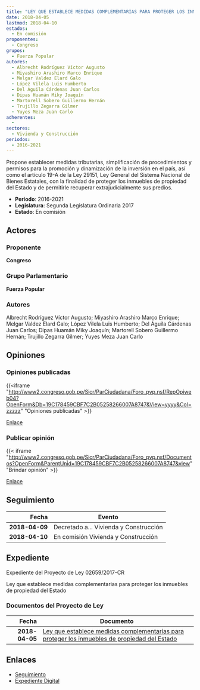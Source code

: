 ```yaml
---
title: "LEY QUE ESTABLECE MEDIDAS COMPLEMENTARIAS PARA PROTEGER LOS INMUEBLES DE PROPIEDAD DEL ESTADO"
date: 2018-04-05
lastmod: 2018-04-10
estados: 
  - En comisión
proponentes: 
  - Congreso
grupos: 
  - Fuerza Popular
autores: 
  - Albrecht Rodríguez Víctor Augusto
  - Miyashiro Arashiro Marco Enrique
  - Melgar Valdez Elard Galo
  - López Vilela Luis Humberto
  - Del Águila Cárdenas Juan Carlos
  - Dipas Huamán Miky Joaquín
  - Martorell Sobero Guillermo Hernán
  - Trujillo Zegarra Gilmer
  - Yuyes Meza Juan Carlo
adherentes: 
  - 
sectores: 
  - Vivienda y Construcción
periodos: 
  - 2016-2021
---
```


Propone establecer medidas tributarias, simplificación de procedimientos y permisos para la promoción y dinamización de la inversión en el país, así como el artículo 19-A de la Ley 29151, Ley General del Sistema Nacional de Bienes Estatales, con la finalidad de proteger los inmuebles de propiedad del Estado y de permitirle recuperar extrajudicialmente sus predios.

- **Periodo**: 2016-2021
- **Legislatura**: Segunda Legislatura Ordinaria 2017
- **Estado**: En comisión

## Actores

### Proponente

**Congreso**

### Grupo Parlamentario

**Fuerza Popular**

### Autores

Albrecht Rodríguez Víctor Augusto; Miyashiro Arashiro Marco Enrique; Melgar Valdez Elard Galo; López Vilela Luis Humberto; Del Águila Cárdenas Juan Carlos; Dipas Huamán Miky Joaquín; Martorell Sobero Guillermo Hernán; Trujillo Zegarra Gilmer; Yuyes Meza Juan Carlo


## Opiniones

### Opiniones publicadas

{{<iframe "http://www2.congreso.gob.pe/Sicr/ParCiudadana/Foro_pvp.nsf/RepOpiweb04?OpenForm&Db=19C178459CBF7C2B05258266007A8747&View=yyyy&Col=zzzzz" "Opiniones publicadas" >}}

[Enlace](http://www2.congreso.gob.pe/Sicr/ParCiudadana/Foro_pvp.nsf/RepOpiweb04?OpenForm&Db=19C178459CBF7C2B05258266007A8747&View=yyyy&Col=zzzzz)
### Publicar opinión

{{< iframe "http://www2.congreso.gob.pe/Sicr/ParCiudadana/Foro_pvp.nsf/Documentos?OpenForm&ParentUnid=19C178459CBF7C2B05258266007A8747&view" "Brindar opinión" >}}

[Enlace](http://www2.congreso.gob.pe/Sicr/ParCiudadana/Foro_pvp.nsf/Documentos?OpenForm&ParentUnid=19C178459CBF7C2B05258266007A8747&view)

## Seguimiento

| Fecha | Evento |
|------:|--------|
| **2018-04-09** | Decretado a... Vivienda y Construcción|
| **2018-04-10** | En comisión Vivienda y Construcción|


## Expediente

Expediente del Proyecto de Ley 02659/2017-CR

Ley que establece medidas complementarias para proteger los inmuebles de propiedad del Estado


### Documentos del Proyecto de Ley

| Fecha | Documento |
|------:|--------|
| **2018-04-05** | [Ley que establece medidas complementarias para proteger los inmuebles de propiedad del Estado](http://www.leyes.congreso.gob.pe/Documentos/2016_2021/Proyectos_de_Ley_y_de_Resoluciones_Legislativas/PL0265920180405.pdf) |

## Enlaces 

- [Seguimiento](http://www2.congreso.gob.pehttp://www2.congreso.gob.pe/Sicr/TraDocEstProc/CLProLey2016.nsf/f7fff46988ca05b1052578e100829cc7/bd8491d5c520d1440525826700055dc5?OpenDocument)
- [Expediente Digital](http://www2.congreso.gob.pehttp://www2.congreso.gob.pe/Sicr/TraDocEstProc/CLProLey2016.nsf/f7fff46988ca05b1052578e100829cc7/bd8491d5c520d1440525826700055dc5?OpenDocument&Click=05257FB7005EB655.eb71d0cf91d8294e05256cdf006b5706/$Body/0.1C6C)
